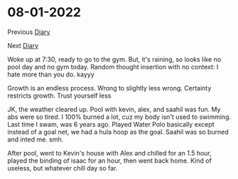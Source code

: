 # 08-01-2022

Previous [Diary](https://aryanmangla23.github.io/07-31-2022/)

Next [Diary](https://aryanmangla23.github.io/08-02-2022/)

Woke up at 7:30, ready to go to the gym. But, it's raining, so looks like no pool day and no gym today. Random thought insertion with no context: I hate more than you do. kayyy

Growth is an endless process. Wrong to slightly less wrong. Certainty restricts growth. Trust yourself less

JK, the weather cleared up. Pool with kevin, alex, and saahil was fun. My abs were so tired. I 100% burned a lot, cuz my body isn't used to swimming. Last time I swam, was 6 years ago. Played Water Polo basically except instead of a goal net, we had a hula hoop as the goal. Saahil was so burned and inted me. smh. 

After pool, went to Kevin's house with Alex and chilled for an 1.5 hour, played the binding of isaac for an hour, then went back home. Kind of useless, but whatever chill day so far. 
